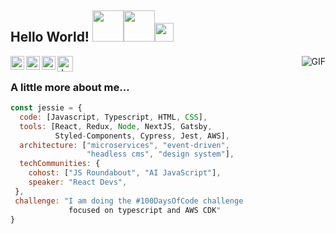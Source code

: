 <h2> Hello World! <img src="https://media.giphy.com/media/mGcNjsfWAjY5AEZNw6/giphy.gif" width="50"><img src="https://media.giphy.com/media/VgCDAzcKvsR6OM0uWg/giphy.gif" width="50"><img src="https://media.giphy.com/media/WUlplcMpOCEmTGBtBW/giphy.gif" width="30"> </h2>

<img align="right" alt="GIF" src="https://media.giphy.com/media/pO4UHglOY2vII/giphy.gif" width=""/>

<a href="https://twitter.com/koalamango">
  <img align="left" alt="Jessie's Twitter" width="22px" src="https://cdn.jsdelivr.net/npm/simple-icons@v3/icons/twitter.svg" />
</a>
<a href="https://github.com/koalamango">
  <img align="left" alt="Jessie's Github" width="22px" src="https://cdn.jsdelivr.net/npm/simple-icons@v3/icons/github.svg" />
</a>
<a href="https://medium.com/@koalamango">
  <img align="left" alt="Jessie's Medium" width="22px" src="https://cdn.jsdelivr.net/npm/simple-icons@3.1.0/icons/medium.svg" />
</a>
<a href="https://dev.to/koalamango">
  <img align="left" alt="Jessie's Dev.to" width="25px" src="https://cdn.jsdelivr.net/npm/simple-icons@3.1.0/icons/dev-dot-to.svg" />
</a>

<br />


###  A little more about me...

```javascript
const jessie = {
  code: [Javascript, Typescript, HTML, CSS],
  tools: [React, Redux, Node, NextJS, Gatsby, 
          Styled-Components, Cypress, Jest, AWS],
  architecture: ["microservices", "event-driven",
                 "headless cms", "design system"],
  techCommunities: {
    cohost: ["JS Roundabout", "AI JavaScript"],
    speaker: "React Devs",
 },
 challenge: "I am doing the #100DaysOfCode challenge
             focused on typescript and AWS CDK"
}
```
